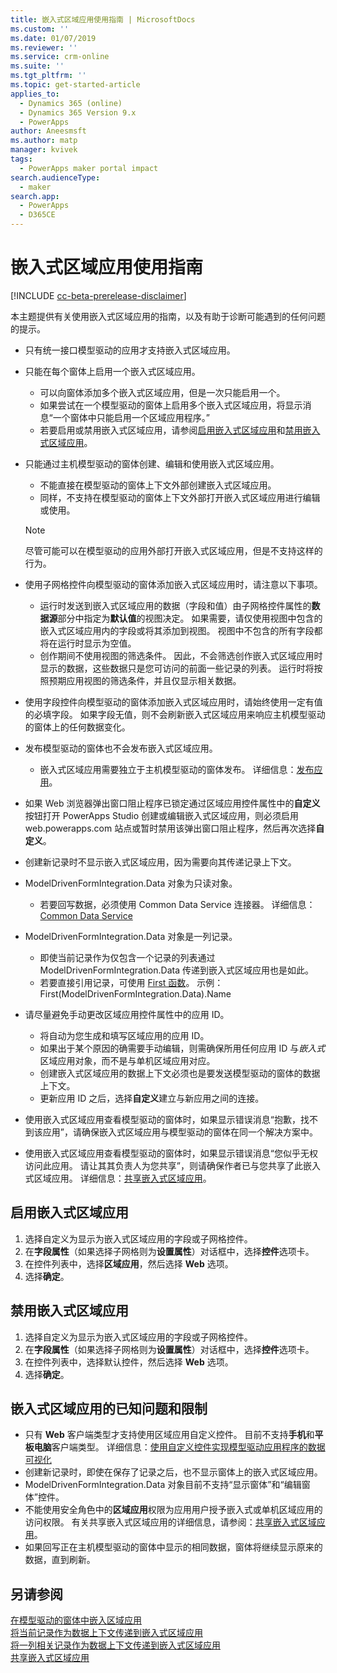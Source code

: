 ```yaml
---
title: 嵌入式区域应用使用指南 | MicrosoftDocs
ms.custom: ''
ms.date: 01/07/2019
ms.reviewer: ''
ms.service: crm-online
ms.suite: ''
ms.tgt_pltfrm: ''
ms.topic: get-started-article
applies_to:
  - Dynamics 365 (online)
  - Dynamics 365 Version 9.x
  - PowerApps
author: Aneesmsft
ms.author: matp
manager: kvivek
tags:
  - PowerApps maker portal impact
search.audienceType:
  - maker
search.app:
  - PowerApps
  - D365CE
---
```


# <a name="guidelines-on-working-with-embedded-canvas-apps"></a>嵌入式区域应用使用指南
[!INCLUDE [cc-beta-prerelease-disclaimer](../../includes/cc-beta-prerelease-disclaimer.md)]

本主题提供有关使用嵌入式区域应用的指南，以及有助于诊断可能遇到的任何问题的提示。

-   只有统一接口模型驱动的应用才支持嵌入式区域应用。
-   只能在每个窗体上启用一个嵌入式区域应用。 
     - 可以向窗体添加多个嵌入式区域应用，但是一次只能启用一个。
     - 如果尝试在一个模型驱动的窗体上启用多个嵌入式区域应用，将显示消息“一个窗体中只能启用一个区域应用程序。”
     - 若要启用或禁用嵌入式区域应用，请参阅[启用嵌入式区域应用](#enable-an-embedded-canvas-app)和[禁用嵌入式区域应用](#disable-an-embedded-canvas-app)。
-   只能通过主机模型驱动的窗体创建、编辑和使用嵌入式区域应用。
     - 不能直接在模型驱动的窗体上下文外部创建嵌入式区域应用。
     - 同样，不支持在模型驱动的窗体上下文外部打开嵌入式区域应用进行编辑或使用。

     > [!NOTE]
     > 尽管可能可以在模型驱动的应用外部打开嵌入式区域应用，但是不支持这样的行为。

-   使用子网格控件向模型驱动的窗体添加嵌入式区域应用时，请注意以下事项。
     - 运行时发送到嵌入式区域应用的数据（字段和值）由子网格控件属性的**数据源**部分中指定为**默认值**的视图决定。 如果需要，请仅使用视图中包含的嵌入式区域应用内的字段或将其添加到视图。 视图中不包含的所有字段都将在运行时显示为空值。 
     - 创作期间不使用视图的筛选条件。 因此，不会筛选创作嵌入式区域应用时显示的数据，这些数据只是您可访问的前面一些记录的列表。 运行时将按照预期应用视图的筛选条件，并且仅显示相关数据。
-   使用字段控件向模型驱动的窗体添加嵌入式区域应用时，请始终使用一定有值的必填字段。 如果字段无值，则不会刷新嵌入式区域应用来响应主机模型驱动的窗体上的任何数据变化。
-   发布模型驱动的窗体也不会发布嵌入式区域应用。
     - 嵌入式区域应用需要独立于主机模型驱动的窗体发布。 详细信息：[发布应用](../canvas-apps/save-publish-app.md#publish-an-app)。
-   如果 Web 浏览器弹出窗口阻止程序已锁定通过区域应用控件属性中的**自定义**按钮打开 PowerApps Studio 创建或编辑嵌入式区域应用，则必须启用 web.powerapps.com 站点或暂时禁用该弹出窗口阻止程序，然后再次选择**自定义**。
-   创建新记录时不显示嵌入式区域应用，因为需要向其传递记录上下文。
-   ModelDrivenFormIntegration.Data 对象为只读对象。 
     - 若要回写数据，必须使用 Common Data Service 连接器。 详细信息：[Common Data Service](/connectors/commondataservice/)
-   ModelDrivenFormIntegration.Data 对象是一列记录。 
     - 即使当前记录作为仅包含一个记录的列表通过 ModelDrivenFormIntegration.Data 传递到嵌入式区域应用也是如此。
     - 若要直接引用记录，可使用 [First 函数](../canvas-apps/functions/function-first-last.md)。 示例：First(ModelDrivenFormIntegration.Data).Name
-   请尽量避免手动更改区域应用控件属性中的应用 ID。
     - 将自动为您生成和填写区域应用的应用 ID。 
     - 如果出于某个原因的确需要手动编辑，则需确保所用任何应用 ID 与*嵌入式*区域应用对象，而不是与单机区域应用对应。
     - 创建嵌入式区域应用的数据上下文必须也是要发送模型驱动的窗体的数据上下文。
     - 更新应用 ID 之后，选择**自定义**建立与新应用之间的连接。
- 使用嵌入式区域应用查看模型驱动的窗体时，如果显示错误消息“抱歉，找不到该应用”，请确保嵌入式区域应用与模型驱动的窗体在同一个解决方案中。
- 使用嵌入式区域应用查看模型驱动的窗体时，如果显示错误消息“您似乎无权访问此应用。 请让其其负责人为您共享”，则请确保作者已与您共享了此嵌入式区域应用。 详细信息：[共享嵌入式区域应用](share-embedded-canvas-app.md)。

## <a name="enable-an-embedded-canvas-app"></a>启用嵌入式区域应用
1. 选择自定义为显示为嵌入式区域应用的字段或子网格控件。
2. 在**字段属性**（如果选择子网格则为**设置属性**）对话框中，选择**控件**选项卡。
3. 在控件列表中，选择**区域应用**，然后选择 **Web** 选项。
4. 选择**确定**。

## <a name="disable-an-embedded-canvas-app"></a>禁用嵌入式区域应用
1. 选择自定义为显示为嵌入式区域应用的字段或子网格控件。
2. 在**字段属性**（如果选择子网格则为**设置属性**）对话框中，选择**控件**选项卡。
3. 在控件列表中，选择默认控件，然后选择 **Web** 选项。
4. 选择**确定**。

## <a name="known-issues-and-limitations-with-embedded-canvas-apps"></a>嵌入式区域应用的已知问题和限制
- 只有 **Web** 客户端类型才支持使用区域应用自定义控件。 目前不支持**手机**和**平板电脑**客户端类型。 详细信息：[使用自定义控件实现模型驱动应用程序的数据可视化](use-custom-controls-data-visualizations.md)
- 创建新记录时，即使在保存了记录之后，也不显示窗体上的嵌入式区域应用。 
-    ModelDrivenFormIntegration.Data 对象目前不支持“显示窗体”和“编辑窗体”控件。
- 不能使用安全角色中的**区域应用**权限为应用用户授予嵌入式或单机区域应用的访问权限。 有关共享嵌入式区域应用的详细信息，请参阅：[共享嵌入式区域应用](share-embedded-canvas-app.md)。
- 如果回写正在主机模型驱动的窗体中显示的相同数据，窗体将继续显示原来的数据，直到刷新。 

## <a name="see-also"></a>另请参阅
[在模型驱动的窗体中嵌入区域应用](embed-canvas-app-in-form.md) <br />
[将当前记录作为数据上下文传递到嵌入式区域应用](pass-current-embedded-canvas-app.md) <br />
[将一列相关记录作为数据上下文传递到嵌入式区域应用](pass-related-embedded-canvas-app.md) <br />
[共享嵌入式区域应用](share-embedded-canvas-app.md)
